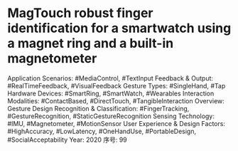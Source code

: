 # MagTouch robust finger identification for a smartwatch using a magnet ring and a built-in magnetometer

Application Scenarios: #MediaControl, #TextInput
Feedback & Output: #RealTimeFeedback, #VisualFeedback
Gesture Types: #SingleHand, #Tap
Hardware Devices: #SmartRing, #SmartWatch, #Wearables
Interaction Modalities: #ContactBased, #DirectTouch, #TangibleInteraction
Overview: Gesture Design
Recognition & Classification: #FingerTracking, #GestureRecognition, #StaticGestureRecognition
Sensing Technology: #IMU, #Magnetometer, #MotionSensor
User Experience & Design Factors: #HighAccuracy, #LowLatency, #OneHandUse, #PortableDesign, #SocialAcceptability
Year: 2020
序号: 99